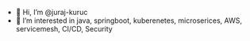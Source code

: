 - 👋 Hi, I’m @juraj-kuruc
- 👀 I’m interested in java, springboot, kuberenetes, microserices, AWS, servicemesh, CI/CD, Security

<!---
juraj-kuruc/juraj-kuruc is a ✨ special ✨ repository because its `README.md` (this file) appears on your GitHub profile.
You can click the Preview link to take a look at your changes.
--->
